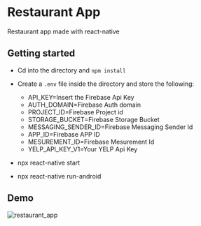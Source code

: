 # Restaurant App 

Restaurant app made with react-native

## Getting started

-   Cd into the directory and `npm install`
-   Create a `.env` file inside the directory and store the following:
      -   API_KEY=Insert the Firebase Api Key
      -   AUTH_DOMAIN=Firebase Auth domain
      -   PROJECT_ID=Firebase Project id
      -   STORAGE_BUCKET=Firebase Storage Bucket
      -   MESSAGING_SENDER_ID=Firebase Messaging Sender Id
      -   APP_ID=Firebase APP ID
      -   MESUREMENT_ID=Firebase Mesurement Id
      -   YELP_API_KEY_V1=Your YELP Api Key

-   npx react-native start
-   npx react-native run-android

## Demo
![restaurant_app](https://user-images.githubusercontent.com/56758372/210176443-043ed0d5-c2db-4824-9b7b-0dd8cd917981.gif)
